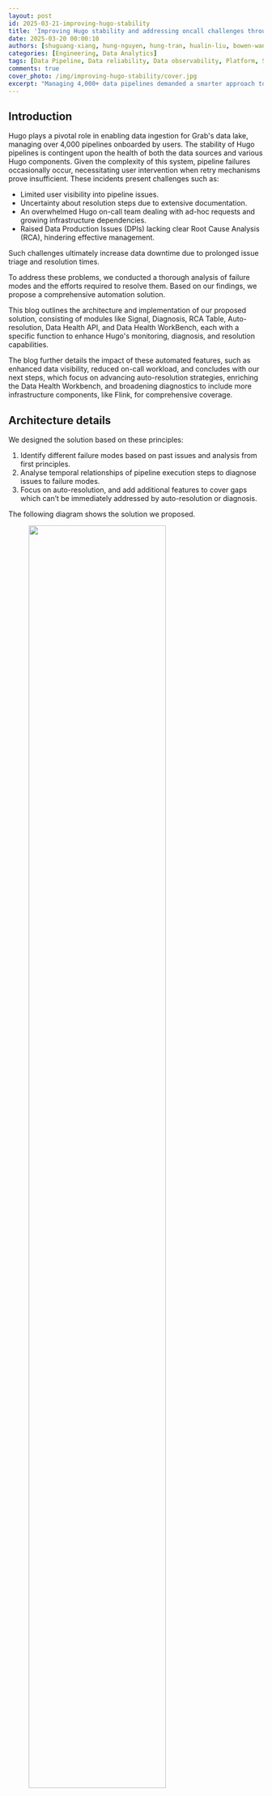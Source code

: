 ```yaml
---
layout: post
id: 2025-03-21-improving-hugo-stability
title: 'Improving Hugo stability and addressing oncall challenges through automation'
date: 2025-03-20 00:00:10
authors: [shuguang-xiang, hung-nguyen, hung-tran, hualin-liu, bowen-wang, chamal-sapumohotti]
categories: [Engineering, Data Analytics]
tags: [Data Pipeline, Data reliability, Data observability, Platform, System Architecture]
comments: true
cover_photo: /img/improving-hugo-stability/cover.jpg
excerpt: "Managing 4,000+ data pipelines demanded a smarter approach to stability. We built a comprehensive automation solution that enhances Hugo's monitoring capabilities, streamlines issue diagnosis, and significantly reduces on-call workload. Explore our architecture, implementation, and the impact of automated healing features."
---
```



## Introduction

Hugo plays a pivotal role in enabling data ingestion for Grab's data lake, managing over 4,000 pipelines onboarded by users. The stability of Hugo pipelines is contingent upon the health of both the data sources and various Hugo components. Given the complexity of this system, pipeline failures occasionally occur, necessitating user intervention when retry mechanisms prove insufficient. These incidents present challenges such as:

* Limited user visibility into pipeline issues.  
* Uncertainty about resolution steps due to extensive documentation.  
* An overwhelmed Hugo on-call team dealing with ad-hoc requests and growing infrastructure dependencies.  
* Raised Data Production Issues (DPIs) lacking clear Root Cause Analysis (RCA), hindering effective management.

Such challenges ultimately increase data downtime due to prolonged issue triage and resolution times.

To address these problems, we conducted a thorough analysis of failure modes and the efforts required to resolve them. Based on our findings, we propose a comprehensive automation solution.

This blog outlines the architecture and implementation of our proposed solution, consisting of modules like Signal, Diagnosis, RCA Table, Auto-resolution, Data Health API, and Data Health WorkBench, each with a specific function to enhance Hugo's monitoring, diagnosis, and resolution capabilities.

The blog further details the impact of these automated features, such as enhanced data visibility, reduced on-call workload, and concludes with our next steps, which focus on advancing auto-resolution strategies, enriching the Data Health Workbench, and broadening diagnostics to include more infrastructure components, like Flink, for comprehensive coverage.

## Architecture details

We designed the solution based on these principles:

1. Identify different failure modes based on past issues and analysis from first principles.  
2. Analyse temporal relationships of pipeline execution steps to diagnose issues to failure modes.
3. Focus on auto-resolution, and add additional features to cover gaps which can’t be immediately addressed by auto-resolution or diagnosis.

The following diagram shows the solution we proposed.

<div class="post-image-section"><figure>
  <img src="/img/improving-hugo-stability/architecture.png" alt="" style="width:80%"><figcaption align="middle">Figure 1. Architecture</figcaption>
  </figure>
</div>

The architecture consists of five core modules, each with a specific function:

1. **Signal module**: This module is responsible for collecting signals. It gathers three different types of signals that collectively define the health status of the data lake table. The signals include:  
   * Failure callback signal: This indicates whether the pipeline runs involving this data lake table are successful or not.  
   * SLA alert signal: This indicates whether the pipeline execution involving this data lake table meets the Service Level Agreement (SLA). For an hourly batch job, the expectation is to complete within one hour.  
   * Data quality test failure signal: This represents various types of completeness checks to ensure that data lake tables are consistent with the source tables based on their pipeline strategies.  
2. **Diagnosis module:** This is the core module responsible for diagnosing the root cause of 3 types of failures collected in the Signal module. It determines:  
   * The root cause of the failure.  
   * The assignee responsible for fixing the error.  
   * The auto-resolution method to fix the issue.  
   * Manual resolution steps if the auto-resolution fails.  
3. **RCA table:** This module stores the following information:  
   * Signals  
   * Assignee information  
   * Diagnosis results  
   * Auto-resolution methods  
   * Manual resolution steps  
4. **Auto-resolution module:** This module executes the auto-resolution methods to resolve issues automatically.  
5. **Data health API:** This module provides API access to other platforms. External platforms or pipelines that rely on Hugo onboarded tables can subscribe to the health status and investigate the root cause when a table is deemed unhealthy.  
6. **Hugo pipeline health dashboard:** A centralised dashboard for Hugo users to visualise the health status of tables, auto resolution status, and manual fix button.

By leveraging these modules, the architecture ensures robust monitoring, diagnosis, and resolution of issues, leading to improved data health and operational efficiency.

## Implementation

### Signal module

There are two methods for generating these three signals. The failure signal is generated through an airflow callback, while the SLA miss and data completeness test signals are produced by Genchi. Genchi is a data quality observability platform at Grab that performs data quality checks and acts as a crucial enabler for the enforcement of data contracts.

### Diagnosis module

As soon as an alert is created, the diagnosis begins. To avoid lengthy diagnosis times, Hugo has developed an innovative approach that eliminates the requirement for parsing extensive logs, such as Spark executor logs or Airflow logs. Instead, it gathers signals transmitted by the computation engine or Grab's internal platforms.

The diagnosis process can be time-consuming, even with efforts to reduce the time it takes. For example, the SLA diagnoser uses multiple analysers that run sequentially, and some of these analysers (like the Airflow analyser) make API calls that can take a significant amount of time. The more analysers that are involved in the diagnosis process, the longer it can take.

<div class="post-image-section"><figure>
  <img src="/img/improving-hugo-stability/diagnosis.gif" alt="" style="width:80%"><figcaption align="middle">Figure 2. Diagnosis process</figcaption>
  </figure>
</div>

Parallelism in diagnosis serves as a solution to lower the overall latency when there is a surge in error traffic. The degree of parallelism differs based on the type of signal. For example, the failure signal diagnosis can be executed in thousands of processes at once, while for SLA miss and data quality test failures signals, the parallelism is determined by the number of partitions in the Kafka topic since these signals are received from Kafka.

### Auto-resolution module

Auto-resolution is a flexible framework that enables the implementation of custom handlers for various types of failures. One of the common handlers employs a retry mechanism with backoff for transient errors. For instance, if Hugo receives a failure callback indicating that the root cause is a database replica lag, it would wait for an hour before re-triggering the job. This auto-resolution process runs asynchronously with the diagnosis process.

### Data health API

The data health information includes a unique identifier, current status, error details, and the time of the last health check, providing a comprehensive snapshot of the dataset’s health.

Hugo converts the detailed information available in its internal data health API to the data health API specification format to be consumed by Kinabalu, our internal system designed to automate and streamline incident management processes by integrating with multiple systems such as Slack, Jira, Splunk on-call, and Datadog.

### Hugo pipeline health dashboard

The Data Health Workbench is a centralised dashboard for Hugo users to visualise the health status of tables, auto-resolution status, and manual fix buttons. It provides a comprehensive view of data health and facilitates efficient issue resolution.

The key features are as follows:

1. **Health status visualisation:** Displays the current health status of tables, making it easy to identify unhealthy tables.  
2. **Assignee information:** Indicates the assignee responsible for fixing the issue, ensuring clear accountability.  
3. **How-to-fix guide:** Provides step-by-step instructions on how to resolve the issue, empowering users to take immediate action.  
4. **Action:** Offers an action button to initiate the resolution process with a single click, streamlining issue resolution.  
5. **Admin feature with detailed diagnosis information:** Provides admins supplementary information, including the reasoning behind the root cause identification and assignee determination, which allows for a deeper understanding of the root cause of issues.

By leveraging the Data Health Workbench, Hugo users can efficiently monitor and manage data health, ensuring data integrity and operational efficiency.

<div class="post-image-section"><figure>
  <img src="/img/improving-hugo-stability/data-health-workbench.png" alt="" style="width:80%"><figcaption align="middle">Figure 3. Data Health Workbench</figcaption>
  </figure>
</div>

## Impact

The implementation of Hugo's auto-healing and diagnosis features has resulted in significant improvements in stability and operational efficiency for our data pipelines. Here are some key outcomes:

* **Enhanced data visibility**: We've improved the visibility into the health of datasets, allowing for quick identification of issues and more informed decision-making.  
* **Timely resolution of data issues**: With automated diagnostic and resolution processes, we ensure that data issues are addressed promptly, minimising data downtime and enhancing overall data availability.  
* **Reduced on-call workload**: By automating many of the common failure resolutions, the workload on Hugo on-call teams has been significantly reduced. This allows teams to focus on more complex and impactful tasks.  
* **Scalable solution for managing complexity**: The auto-resolution framework is well-equipped to handle the increasing complexity of data infrastructure, offering scalable solutions for transient errors through custom handlers and retry mechanisms.  
* **Improved data contract management**: By providing detailed pipeline health information via the Data Health API, we enable precise and accurate DPIs, complete with root cause analysis and assignee information, enhancing the management and resolution of data contract breaches.  
* **Valuable reference for other platforms**: The insights and methodologies developed through this initiative provide a valuable reference for other platform teams at Grab looking to implement similar automation and diagnostic capabilities.  
* **Support for Grab’s success**: These enhancements support Grabbers by ensuring easy access to the datasets they need and contribute to the overall success of Grab through reliable data availability.

## Next steps

Our next steps involve advancing auto-resolution strategies by focusing on complex solutions like pipeline runtime optimisation to boost efficiency and minimise processing delays. We will enrich the Data Health Workbench with detailed information, enabling users to visualise and understand pipeline health more effectively and make informed corrective actions. Additionally, we plan to broaden our diagnosis capabilities by integrating more infrastructure components, such as Flink health information, to ensure a comprehensive and holistic monitoring approach for all engines within Hugo.

# Join us

Grab is a leading superapp in Southeast Asia, operating across the deliveries, mobility and digital financial services sectors. Serving over 800 cities in eight Southeast Asian countries, Grab enables millions of people everyday to order food or groceries, send packages, hail a ride or taxi, pay for online purchases or access services such as lending and insurance, all through a single app. Grab was founded in 2012 with the mission to drive Southeast Asia forward by creating economic empowerment for everyone. Grab strives to serve a triple bottom line – we aim to simultaneously deliver financial performance for our shareholders and have a positive social impact, which includes economic empowerment for millions of people in the region, while mitigating our environmental footprint.

Powered by technology and driven by heart, our mission is to drive Southeast Asia forward by creating economic empowerment for everyone. If this mission speaks to you, [join our team](https://grb.to/techblog4) today!

